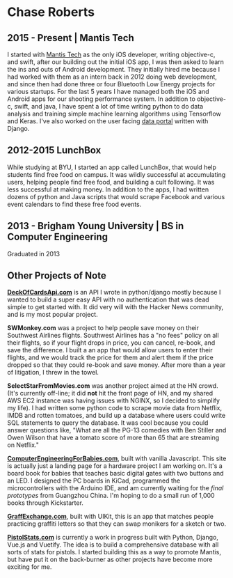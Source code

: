 # Chase Roberts


## 2015 - Present | Mantis Tech
I started with [Mantis Tech](https://mantisx.com/) as the only iOS developer, writing objective-c, and swift, after our building out the initial iOS app, I was then asked to learn the ins and outs of Android development. They initially hired me because I had worked with them as an intern back in 2012 doing web development, and since then had done three or four Bluetooth Low Energy projects for various startups. For the last 5 years I have managed both the iOS and Android apps for our shooting performance system. In addition to objective-c, swift, and java, I have spent a lot of time writing python to do data analysis and training simple machine learning algorithms using Tensorflow and Keras. I've also worked on the user facing [data portal](https://train.mantisx.com/) written with Django.


## 2012-2015 LunchBox

While studying at BYU, I started an app called LunchBox, that would help students find free food on campus. It was wildly successful at accumulating users, helping people find free food, and building a cult following. It was less successful at making money. In addition to the apps, I had written dozens of python and Java scripts that would scrape Facebook and various event calendars to find these free food events.

## 2013 - Brigham Young University | BS in Computer Engineering 
Graduated in 2013


## Other Projects of Note

**[DeckOfCardsApi.com](https://deckofcardsapi.com)** is an API I wrote in python/django mostly because I wanted to build a super easy API with no authentication that was dead simple to get started with. It did very will with the Hacker News community, and is my most popular project.

**SWMonkey.com** was a project to help people save money on their Southwest Airlines flights. Southwest Airlines has a "no fees" policy on all their flights, so if your flight drops in price, you can cancel, re-book, and save the difference. I built a an app that would allow users to enter their flights, and we would track the price for them and alert them if the price dropped so that they could re-book and save money. After more than a year of litigation, I threw in the towel.

**SelectStarFromMovies.com** was another project aimed at the HN crowd. (It's currently off-line; it did **not** hit the front page of HN, and my shared AWS EC2 instance was having issues with NGINX, so I decided to simplify my life). I had written some python code to scrape movie data from Netflix, IMDB and rotten tomatoes, and build up a database where users could write SQL statements to query the database. It was cool because you could answer questions like, "What are all the PG-13 comedies with Ben Stiller and Owen Wilson that have a tomato score of more than 65 that are streaming on Netflix."


**[ComputerEngineeringForBabies.com](https://ComputerEngineeringForBabies.com/)**, built with vanilla Javascript. This site is actually just a landing page for a hardware project I am working on. It's a board book for babies that teaches basic digital gates with two buttons and an LED. I designed the PC boards in KiCad, programmed the microcontrollers with the Arduino IDE, and am currently waiting for the _final prototypes_ from Guangzhou China. I'm hoping to do a small run of 1,000 books through Kickstarter.

**[GraffExchange.com](https://www.graffexchange.com/)**, built with UIKit, this is an app that matches people practicing graffiti letters so that they can swap monikers for a sketch or two.


**[PistolStats.com](https://www.pistolstats.com/)** is currently a work in progress built with Python, Django, Vue.js and Vuetify. The idea is to build a comprehensive database with all sorts of stats for pistols. I started building this as a way to promote Mantis, but have put it on the back-burner as other projects have become more exciting for me.
